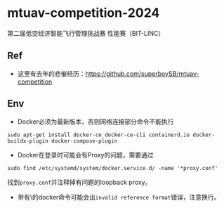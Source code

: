 # mtuav-competition-2024
第二届低空经济智能飞行管理挑战赛 性能赛（BIT-LINC）

## Ref
- 这里有去年的悲催经历：https://github.com/superboySB/mtuav-competition
## Env
- Docker必须为最新版本，否则网络连接部分命令不能执行
```shell
sudo apt-get install docker-ce docker-ce-cli containerd.io docker-buildx-plugin docker-compose-plugin
```
- Docker在登录时可能会有Proxy的问题，需要通过
```shell
sudo find /etc/systemd/system/docker.service.d/ -name '*proxy.conf'
```
找到`proxy.conf`并注释掉有问题的loopback proxy。
- 带有\的docker命令可能会出`invalid reference format`错误，注意换行。